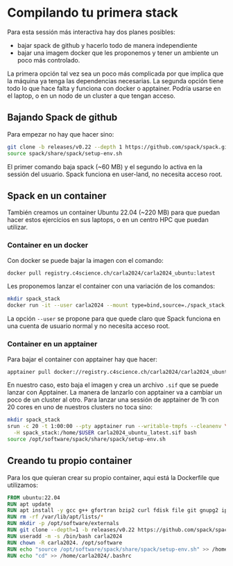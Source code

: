 # Compilando tu primera stack

Para esta sessión más interactiva hay dos planes posibles:

- bajar spack de github y hacerlo todo de manera independiente
- bajar una imagem docker que les proponemos y tener un ambiente un poco más
  controlado.

La primera opción tal vez sea un poco más complicada por que implica que la
máquina ya tenga las dependencias necesarias. La segunda opción tiene todo
lo que hace falta y funciona con docker o apptainer. Podría usarse en el
laptop, o en un nodo de un cluster a que tengan acceso.

## Bajando Spack de github

Para empezar no hay que hacer sino:

```bash
git clone -b releases/v0.22 --depth 1 https://github.com/spack/spack.git
source spack/share/spack/setup-env.sh
```

El primer comando baja spack (~60 MB) y el segundo lo activa en la sessión
del usuario. Spack funciona en user-land, no necesita acceso root.

## Spack en un container

También creamos un container Ubuntu 22.04 (~220 MB) para que puedan hacer
estos ejercícios en sus laptops, o en un centro HPC que puedan utilizar.

### Container en un docker

Con docker se puede bajar la imagen con el comando:

```bash
docker pull registry.c4science.ch/carla2024/carla2024_ubuntu:latest
```

Les proponemos lanzar el container con una variación de los comandos:

```bash
mkdir spack_stack
docker run -it --user carla2024 --mount type=bind,source=./spack_stack,target=/home/carla2024/spack_stack carla2024_ubuntu
```

La opción `--user` se propone para que quede claro que Spack funciona en una
cuenta de usuario normal y no necesita acceso root.

### Container en un apptainer

Para bajar el container con apptainer hay que hacer:

```bash
apptainer pull docker://registry.c4science.ch/carla2024/carla2024_ubuntu:latest
```

En nuestro caso, esto baja el imagen y crea un archivo `.sif` que se puede
lanzar con Apptainer.
La manera de lanzarlo con apptainer va a cambiar un poco de un cluster al
otro. Para lanzar una sessión de apptainer de 1h con 20 cores en uno de
nuestros clusters no toca sino:

```bash
mkdir spack_stack
srun -c 20 -t 1:00:00 --pty apptainer run --writable-tmpfs --cleanenv \
  -H spack_stack:/home/$USER carla2024_ubuntu_latest.sif bash
source /opt/software/spack/share/spack/setup-env.sh
```

## Creando tu propio container

Para los que quieran crear su propio container, aqui está la Dockerfile que
utilizamos:

```Dockerfile
FROM ubuntu:22.04
RUN apt update
RUN apt install -y gcc g++ gfortran bzip2 curl fdisk file git gnupg2 iproute2 libaprutil1 libelf1 mercurial nano python3 python3-pip subversion unzip vim zstd
RUN rm -rf /var/lib/apt/lists/*
RUN mkdir -p /opt/software/externals
RUN git clone --depth=1 -b releases/v0.22 https://github.com/spack/spack.git /opt/software/spack
RUN useradd -m -s /bin/bash carla2024
RUN chown -R carla2024. /opt/software
RUN echo "source /opt/software/spack/share/spack/setup-env.sh" >> /home/carla2024/.bashrc
RUN echo "cd" >> /home/carla2024/.bashrc
```

